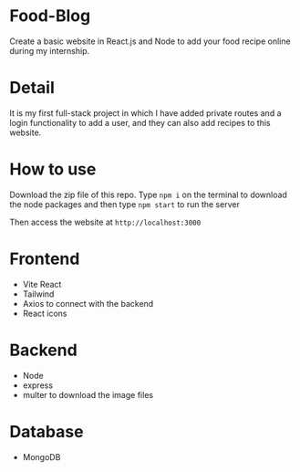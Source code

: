 # Food-Blog
Create a basic website in React.js and Node to add your food recipe online during my internship.

# Detail
It is my first full-stack project in which I have added private routes and a login functionality to add a  user, and they can also add recipes to this website.

# How to use
Download the zip  file of this repo.
Type
```npm i```
on the terminal to download the node packages and then type 
```npm start```
to run the server

Then access the website at
```http://localhost:3000```

# Frontend
- Vite React
- Tailwind
- Axios to connect with the backend
- React icons
  
# Backend
- Node
- express
- multer to download the image files
  
# Database
- MongoDB
